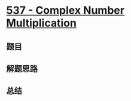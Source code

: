 # [537 - Complex Number Multiplication](https://leetcode.com/problems/complex-number-multiplication/)

## 题目


## 解题思路


## 总结



